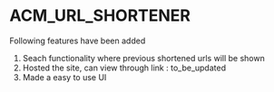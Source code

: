 # ACM_URL_SHORTENER
Following features have been added
1) Seach functionality where previous shortened urls will be shown
2) Hosted the site, can view through link : to_be_updated
3) Made a easy to use UI
